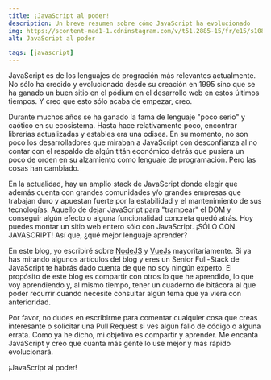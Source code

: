 ```yaml
---
title: ¡JavaScript al poder!
description: Un breve resumen sobre cómo JavaScript ha evolucionado
img: https://scontent-mad1-1.cdninstagram.com/v/t51.2885-15/fr/e15/s1080x1080/21227005_500676550281813_6246855208467431424_n.jpg?_nc_ht=scontent-mad1-1.cdninstagram.com&_nc_cat=109&_nc_ohc=YguLlQvcZ0QAX-5iPe_&oh=34b23a6c1804a869b9a74ccfb68f2218&oe=5F30B601
alt: JavaScript al poder

tags: [javascript]
---
```


JavaScript es de los lenguajes de progración más relevantes actualmente. No sólo ha crecido y evolucionado desde su creación en 1995 sino que se ha ganado un buen sitio en el pódium en el desarrollo web en estos últimos tiempos. Y creo que esto sólo acaba de empezar, creo.

Durante muchos años se ha ganado la fama de lenguaje "poco serio" y caótico en su ecosistema. Hasta hace relativamente poco, encontrar librerías actualizadas y estables era una odisea. En su momento, no son poco los desarrolladores que miraban a JavaScript con desconfianza al no contar con el respaldo de algún titán económico detrás que pusiera un poco de orden en su alzamiento como lenguaje de programación. Pero las cosas han cambiado.

En la actualidad, hay un amplio stack de JavaScript donde elegir que además cuenta con grandes comunidades y/o grandes empresas que trabajan duro y apuestan fuerte por la estabilidad y el mantenimiento de sus tecnologías. Aquello de dejar JavaScript para "trampear" el DOM y conseguir algún efecto o alguna funcionalidad concreta quedó atrás. Hoy puedes montar un sitio web entero sólo con JavaScript. ¡SÓLO CON JAVASCRIPT! Así que, ¿qué mejor lenguaje aprender?

En este blog, yo escribiré sobre [NodeJS](https://nodejs.org/) y [VueJs](https://vuejs.org/) mayoritariamente. Si ya has mirando algunos artículos del blog y eres un Senior Full-Stack de JavaScript te habrás dado cuenta de que no soy ningún experto. El propósito de este blog es compartir con otros lo que he aprendido, lo que voy aprendiendo y, al mismo tiempo, tener un cuaderno de bitácora al que poder recurrir cuando necesite consultar algún tema que ya viera con anterioridad.

Por favor, no dudes en escribirme para comentar cualquier cosa que creas interesante o solicitar una Pull Request si ves algún fallo de código o alguna errata. Como ya he dicho, mi objetivo es compartir y aprender. Me encanta JavaScript y creo que cuanta más gente lo use mejor y más rápido evolucionará.

¡JavaScript al poder!

